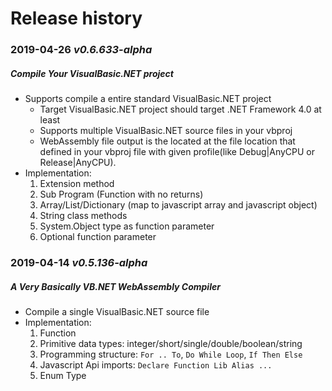 # Release history

### 2019-04-26 *v0.6.633-alpha*

##### Compile Your VisualBasic.NET project

+ Supports compile a entire standard VisualBasic.NET project
   + Target VisualBasic.NET project should target .NET Framework 4.0 at least
   + Supports multiple VisualBasic.NET source files in your vbproj
   + WebAssembly file output is the located at the file location that defined in your vbproj file with given profile(like Debug|AnyCPU or Release|AnyCPU).
+ Implementation:
   1. Extension method
   2. Sub Program (Function with no returns)
   3. Array/List/Dictionary (map to javascript array and javascript object)
   4. String class methods
   5. System.Object type as function parameter
   6. Optional function parameter

### 2019-04-14 *v0.5.136-alpha*

##### A Very Basically VB.NET WebAssembly Compiler

+ Compile a single VisualBasic.NET source file
+ Implementation: 
   1. Function
   2. Primitive data types: integer/short/single/double/boolean/string
   3. Programming structure: ``For .. To``, ``Do While Loop``, ``If Then Else``
   4. Javascript Api imports: ``Declare Function Lib Alias ...``
   5. Enum Type

